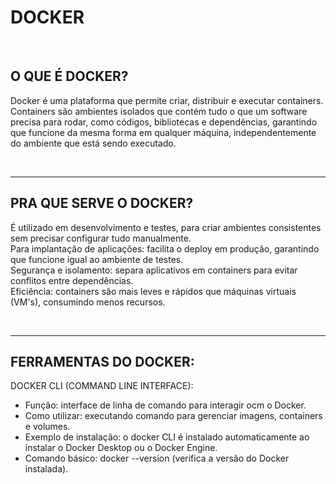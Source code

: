 # DOCKER   

<br>   

## O QUE É DOCKER?   
Docker é uma plataforma que permite criar, distribuir e executar containers. Containers são ambientes isolados que contém tudo o que um software precisa para rodar, como códigos, bibliotecas e dependências, garantindo que funcione da mesma forma em qualquer máquina, independentemente do ambiente que está sendo executado.

<br>   
   
---------------------------------------------------------------------------------------------------------    
   
## PRA QUE SERVE O DOCKER?   
É utilizado em desenvolvimento e testes, para criar ambientes consistentes sem precisar configurar tudo manualmente.   
Para implantação de aplicações: facilita o deploy em produção, garantindo que funcione igual ao ambiente de testes.   
Segurança e isolamento: separa aplicativos em containers para evitar conflitos entre dependências.   
Eficiência: containers são mais leves e rápidos que máquinas virtuais (VM's), consumindo menos recursos.   

<br>   

-----------------------------------------------------------------------------------------------------------

## FERRAMENTAS DO DOCKER:   

DOCKER CLI (COMMAND LINE INTERFACE): 
   - Função: interface de linha de comando para interagir ocm o Docker.
   - Como utilizar: executando comando para gerenciar imagens, containers e volumes.
   - Exemplo de instalação: o docker CLI é instalado automaticamente ao instalar o Docker Desktop ou o Docker Engine.
   - Comando básico: docker --version (verifica a versão do Docker instalada).   

